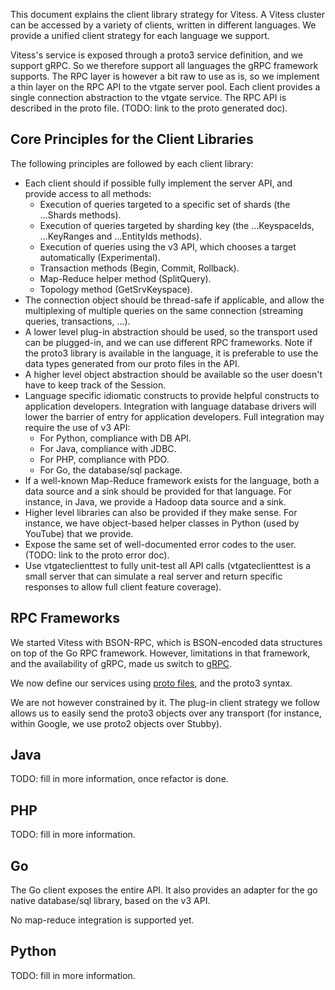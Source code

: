 This document explains the client library strategy for Vitess. A Vitess cluster can be accessed
by a variety of clients, written in different languages. We provide a unified client strategy
for each language we support.

Vitess's service is exposed through a proto3 service definition, and we support gRPC.
So we therefore support all languages the gRPC framework supports. The RPC layer is however
a bit raw to use as is, so we implement a thin layer on the RPC API to the vtgate server pool.
Each client provides a single connection abstraction to the vtgate service.
The RPC API is described in the proto file. (TODO: link to the proto generated doc).

## Core Principles for the Client Libraries

The following principles are followed by each client library:

* Each client should if possible fully implement the server API, and provide access to all methods:
  * Execution of queries targeted to a specific set of shards (the ...Shards methods).
  * Execution of queries targeted by sharding key (the ...KeyspaceIds, ...KeyRanges and ...EntityIds methods).
  * Execution of queries using the v3 API, which chooses a target automatically (Experimental).
  * Transaction methods (Begin, Commit, Rollback).
  * Map-Reduce helper method (SplitQuery).
  * Topology method (GetSrvKeyspace).
* The connection object should be thread-safe if applicable, and allow the multiplexing of multiple queries on the same connection (streaming queries, transactions, ...).
* A lower level plug-in abstraction should be used, so the transport used can be plugged-in, and we can use different RPC frameworks. Note if the proto3 library is available in the language, it is preferable to use the data types generated from our proto files in the API.
* A higher level object abstraction should be available so the user doesn't have to keep track of the Session.
* Language specific idiomatic constructs to provide helpful constructs to application developers. Integration with language database drivers will lower the barrier of entry for application developers. Full integration may require the use of v3 API:
  * For Python, compliance with DB API.
  * For Java, compliance with JDBC.
  * For PHP, compliance with PDO.
  * For Go, the database/sql package.
* If a well-known Map-Reduce framework exists for the language, both a data source and a sink should be provided for that language. For instance, in Java, we provide a Hadoop data source and a sink.
* Higher level libraries can also be provided if they make sense. For instance, we have object-based helper classes in Python (used by YouTube) that we provide.
* Expose the same set of well-documented error codes to the user. (TODO: link to the proto error doc).
* Use vtgateclienttest to fully unit-test all API calls (vtgateclienttest is a small server that can simulate a real server and return specific responses to allow full client feature coverage).

## RPC Frameworks

We started Vitess with BSON-RPC, which is BSON-encoded data structures on top of the Go RPC framework. However, limitations in that framework, and the availability of gRPC, made us switch to [gRPC](https://github.com/grpc).

We now define our services using [proto files](https://github.com/google/protobuf), and the proto3 syntax.

We are not however constrained by it. The plug-in client strategy we follow allows us to easily send the proto3 objects over any transport (for instance, within Google, we use proto2 objects over Stubby).

## Java

TODO: fill in more information, once refactor is done.

## PHP

TODO: fill in more information.

## Go

The Go client exposes the entire API. It also provides an adapter for the go native database/sql library, based on the v3 API.

No map-reduce integration is supported yet.

## Python

TODO: fill in more information.

